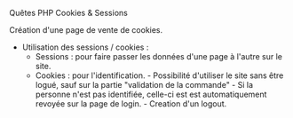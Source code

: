 Quêtes  PHP Cookies & Sessions

Création d'une page de vente de cookies.
  - Utilisation des sessions / cookies :
      - Sessions : pour faire passer les données d'une page à l'autre sur le site.
      - Cookies : pour l'identification. 
            - Possibilité d'utiliser le site sans être logué, sauf sur la partie "validation de la commande"
            - Si la personne n'est pas identifiée, celle-ci est est automatiquement revoyée sur la page de login.
            - Creation d'un logout.

